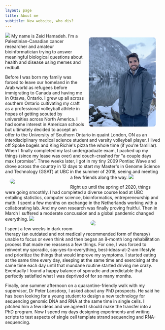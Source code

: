 ```yaml
---
layout: page
title: About me
subtitle: New website, who dis?
---
```

<img align="right" src="/assets/img/egg.jpg" width="43%" style="margin:15px 15px;border-radius: 8px">![]("https://github.com/zhamadeh/zhamadeh.github.io/blob/master/assets/img/egg.jpg") My name is Zeid Hamadeh. I'm a Palestinian-Canadian cancer researcher and amateur bioinformatician trying to answer meaningful biological questions about health and disease using memes and redbull. 

Before I was born my family was forced to leave our homeland in the Arab world as refugees before immigrating to Canada and having me in Ottawa, Ontario. I grew up all across southern Ontario cultivating my craft as a professional volleyball athlete in hopes of getting scouted by universities across North America. I had some interest in American schools but ultimately decided to accept an offer to the University of Southern Ontario in quaint London, ON as an interdisciplinary medical science student and varsity volleyball player. I lived off Spoke bagels and King Richie's pizza the whole time (if you're familiar). When I finally completed my last undergraduate exam, I packed up my things (since my lease was over) and couch-crashed for "a couple days max I promise". Three weeks later, I got in my tiny 2009 Pontiac Wave and drove across the country in 12 days to start my Master's in Genome Science and Technology (GSAT) at UBC in the summer of 2018, seeing and meeting a few friends along the way. 
<img align="left" src="/assets/img/western1.png" width="36%" style="margin:15px 15px;border-radius: 8px">![]("https://github.com/zhamadeh/zhamadeh.github.io/blob/master/assets/img/western1.png")

Right up until the spring of 2020, things were going smoothly. I had completed a diverse course load at UBC entailing statistics, computer science, bioinformatics, entrepreneurship and math. I spent a few months on exchange in the Netherlands working with a collaborating lab. And my own research was finally proving fruitful. Then in March I suffered a moderate concussion and a global pandemic changed everything. 
<img align="right" src="/assets/img/vball2.jpg" width="42%" style="margin:15px 15px;border-radius: 8px">![]("https://github.com/zhamadeh/zhamadeh.github.io/blob/master/assets/img/vball2.jpg")

I spent a few weeks in dark room therapy (an outdated and not medically recommended form of therapy) unable to focus or even think and then began an 8-month long rehabilitation process that made me reassess a few things. For one, I was forced to reinvent my sporadic, say-yes-to-everything, best-ideas-at-2-am lifestyle and prioritize the things that would improve my symptoms. I started eating at the same time every day, sleeping at the same time and exercising at the same time each day until that mundane routine started driving me crazy. Eventually I found a happy balance of sporadic and predictable that perfectly satisfied what I was deprived of for so many months.

Finally, one summer afternoon on a quarantine-friendly walk with my supervisor, Dr Peter Lansdorp, I asked about any PhD prospects. He said he has been looking for a young student to design a new technology for sequencing genomic DNA and RNA at the same time in single cells. I pitched him a few ideas and we agreed I should make the transfer into a PhD program. Now I spend my days designing experiments and writing scripts to test aspects of single cell template strand sequencing and RNA-sequencing.
